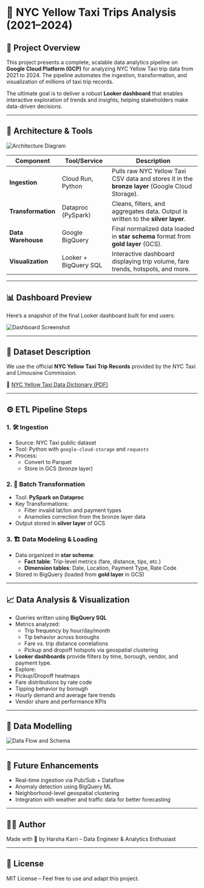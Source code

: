# 🚖 NYC Yellow Taxi Trips Analysis (2021–2024)

## 📌 Project Overview

This project presents a complete, scalable data analytics pipeline on **Google Cloud Platform (GCP)** for analyzing NYC Yellow Taxi trip data from 2021 to 2024. The pipeline automates the ingestion, transformation, and visualization of millions of taxi trip records.

The ultimate goal is to deliver a robust **Looker dashboard** that enables interactive exploration of trends and insights, helping stakeholders make data-driven decisions.

---

## 🧱 Architecture & Tools

![Architecture Diagram](https://github.com/user-attachments/assets/8af63017-6d67-488a-8442-9a954ac8ef1d)

| Component           | Tool/Service                        | Description |
|---------------------|-------------------------------------|-------------|
| **Ingestion**       | Cloud Run, Python                   | Pulls raw NYC Yellow Taxi CSV data and stores it in the **bronze layer** (Google Cloud Storage). |
| **Transformation**  | Dataproc (PySpark)                  | Cleans, filters, and aggregates data. Output is written to the **silver layer**. |
| **Data Warehouse**  | Google BigQuery                     | Final normalized data loaded in **star schema** format from **gold layer** (GCS). |
| **Visualization**   | Looker + BigQuery SQL               | Interactive dashboard displaying trip volume, fare trends, hotspots, and more. |

---

## 📊 Dashboard Preview

Here’s a snapshot of the final Looker dashboard built for end users:

![Dashboard Screenshot](https://github.com/user-attachments/assets/13b94ff6-8ed6-4db9-ba90-559cdb053dad)

---

## 🧪 Dataset Description

We use the official **NYC Yellow Taxi Trip Records** provided by the NYC Taxi and Limousine Commission.

🔗 [NYC Yellow Taxi Data Dictionary (PDF)](https://www.nyc.gov/assets/tlc/downloads/pdf/data_dictionary_trip_records_yellow.pdf)

---

## ⚙️ ETL Pipeline Steps

### 1. 🛠 Ingestion

- Source: NYC Taxi public dataset
- Tool: Python with `google-cloud-storage` and `requests`
- Process:
  - Convert to Parquet
  - Store in GCS (bronze layer)

### 2. 🚂 Batch Transformation

- Tool: **PySpark on Dataproc**
- Key Transformations:
  - Filter invalid lat/lon and payment types
  - Anamolies correction from the bronze layer data
- Output stored in **silver layer** of GCS

### 3. 🏗 Data Modeling & Loading

- Data organized in **star schema**:
  - **Fact table**: Trip-level metrics (fare, distance, tips, etc.)
  - **Dimension tables**: Date, Location, Payment Type, Rate Code
- Stored in BigQuery (loaded from **gold layer** in GCS)

---

## 📈 Data Analysis & Visualization

- Queries written using **BigQuery SQL**
- Metrics analyzed:
  - Trip frequency by hour/day/month
  - Tip behavior across boroughs
  - Fare vs. trip distance correlations
  - Pickup and dropoff hotspots via geospatial clustering
- **Looker dashboards** provide filters by time, borough, vendor, and payment type.
- Explore:
- Pickup/Dropoff heatmaps
- Fare distributions by rate code
- Tipping behavior by borough
- Hourly demand and average fare trends
- Vendor share and performance KPIs

---

## 🧭 Data Modelling

![Data Flow and Schema](https://github.com/user-attachments/assets/f45f2b71-618d-433e-8df3-41e52e5fad5e)

---

## 🔮 Future Enhancements

- Real-time ingestion via Pub/Sub + Dataflow
- Anomaly detection using BigQuery ML
- Neighborhood-level geospatial clustering
- Integration with weather and traffic data for better forecasting

---

## 🧑‍💻 Author

Made with 💛 by Harsha Karri – Data Engineer & Analytics Enthusiast

---

## 📜 License

MIT License – Feel free to use and adapt this project.
